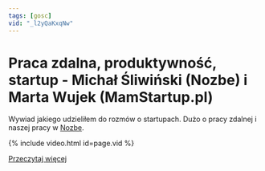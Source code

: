 ```yaml
---
tags: [gosc]
vid: "_l2yQaKxqNw"
---
```


# Praca zdalna, produktywność, startup - Michał Śliwiński (Nozbe) i Marta Wujek (MamStartup.pl)

Wywiad jakiego udzieliłem do rozmów o startupach. Dużo o pracy zdalnej i naszej pracy w [Nozbe][n].

{% include video.html id=page.vid %}

<!--More-->

[Przeczytaj więcej](https://www.swps.pl/strefa-zarzadzania/artykuly/21846-rozmowy-o-startupach-michal-sliwinski-nozbe-i-marta-wujek-mamstartup-pl)

[n]: https://michael.gratis/nozbe_pl